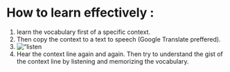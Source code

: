 <h1>How to learn effectively :</h1> <ol> <li>learn the vocabulary first of a specific context.</li> 
<li>Then copy the context to a text to speech (Google Translate preffered).</li> 
<li><img src=“/images/image.png” alt=“listen to audio of google translate”></li> 
<li>Hear the context line again and again. Then try to understand the gist of the context line by listening and memorizing the vocabulary.</li> </ol> 
